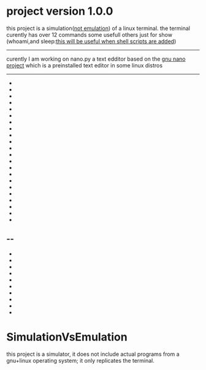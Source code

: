 # project version 1.0.0

this project is a simulation([not emulation](#SimulationVsEmulation)) of a linux terminal.
the terminal curently has over 12 commands some usefull others just for show (whoami,and sleep:[this will be useful when shell scripts are added](#todo.md))

---

curently I am working on nano.py a text edditor based on the [gnu nano project](https://www.nano-editor.org) which is a preinstalled text editor in some linux distros

---

-
-
-
-
-
-
-
-
-
-
-
-
-
-
-

-
-
-
-
-
-
-
--
-
-

-
-
-
-

-
-
-
-
-
# SimulationVsEmulation
this project is a simulator, it does not include actual programs from a gnu+linux operating system; it only replicates the terminal.

